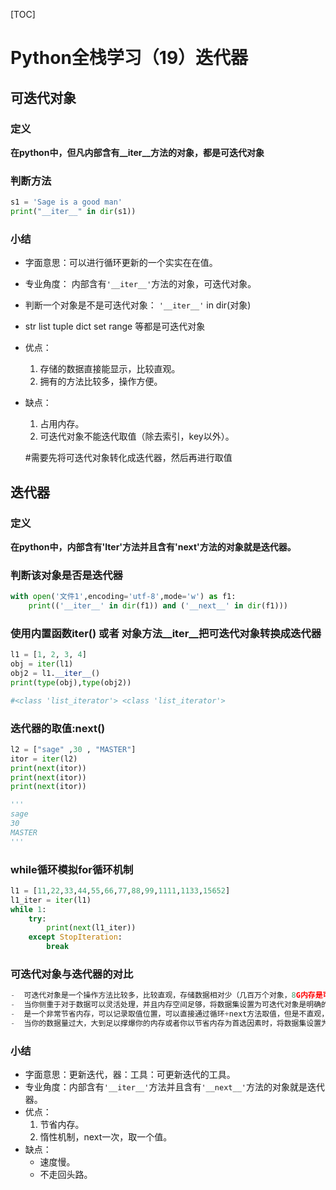 [TOC]

# Python全栈学习（19）迭代器

## 可迭代对象

### 定义

**在python中，但凡内部含有__iter__方法的对象，都是可迭代对象**

### 判断方法

```python
s1 = 'Sage is a good man'
print("__iter__" in dir(s1))
```

### 小结

- 字面意思：可以进行循环更新的一个实实在在值。

- 专业角度： 内部含有`'__iter__'`方法的对象，可迭代对象。

- 判断一个对象是不是可迭代对象： `'__iter__'`  in dir(对象)

- str list tuple dict set range 等都是可迭代对象

- 优点：

  1. 存储的数据直接能显示，比较直观。
  2. 拥有的方法比较多，操作方便。

- 缺点：

  1. 占用内存。
  2. 可迭代对象不能迭代取值（除去索引，key以外）。

  #需要先将可迭代对象转化成迭代器，然后再进行取值

## 迭代器

### 定义

**在python中，内部含有'__Iter__'方法并且含有'__next__'方法的对象就是迭代器。**

### 判断该对象是否是迭代器

```python
with open('文件1',encoding='utf-8',mode='w') as f1:
    print(('__iter__' in dir(f1)) and ('__next__' in dir(f1)))
```

### 使用内置函数iter() 或者 对象方法__iter__把可迭代对象转换成迭代器

```python
l1 = [1, 2, 3, 4]
obj = iter(l1)
obj2 = l1.__iter__()
print(type(obj),type(obj2))

#<class 'list_iterator'> <class 'list_iterator'>
```

### 迭代器的取值:next()

```python
l2 = ["sage" ,30 , "MASTER"]
itor = iter(l2)
print(next(itor))
print(next(itor))
print(next(itor))

'''
sage
30
MASTER
'''
```

### while循环模拟for循环机制

```python
l1 = [11,22,33,44,55,66,77,88,99,1111,1133,15652]
l1_iter = iter(l1)
while 1:
    try:
        print(next(l1_iter))
    except StopIteration:
        break
```

### 可迭代对象与迭代器的对比

```python
-  可迭代对象是一个操作方法比较多，比较直观，存储数据相对少（几百万个对象，8G内存是可以承受的）的一个数据集。
-  当你侧重于对于数据可以灵活处理，并且内存空间足够，将数据集设置为可迭代对象是明确的选择。
-  是一个非常节省内存，可以记录取值位置，可以直接通过循环+next方法取值，但是不直观，操作方法比较单一的数据集。
-  当你的数据量过大，大到足以撑爆你的内存或者你以节省内存为首选因素时，将数据集设置为迭代器是一个不错的选择。
```

### 小结

+ 字面意思：更新迭代，器：工具：可更新迭代的工具。
+ 专业角度：内部含有`'__iter__'`方法并且含有`'__next__'`方法的对象就是迭代器。
+ 优点：
  1. 节省内存。
  2. 惰性机制，next一次，取一个值。
+ 缺点：
  + 速度慢。
  + 不走回头路。